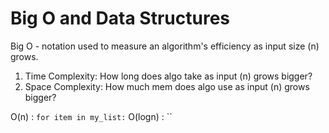 # Big O and Data Structures
Big O - notation used to measure an algorithm's efficiency as input size (n) grows.
1. Time Complexity: How long does algo take as input (n) grows bigger?
2. Space Complexity: How much mem does algo use as input (n) grows bigger?

O(n) :
	`for item in my_list:`
O(logn) :
	``